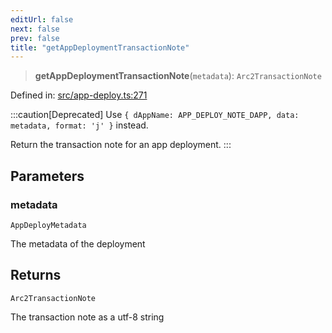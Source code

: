 ```yaml
---
editUrl: false
next: false
prev: false
title: "getAppDeploymentTransactionNote"
---
```


> **getAppDeploymentTransactionNote**(`metadata`): `Arc2TransactionNote`

Defined in: [src/app-deploy.ts:271](https://github.com/algorandfoundation/algokit-utils-ts/blob/e57e96ab17213653e656688e8d7251c0107554cf/src/app-deploy.ts#L271)

:::caution[Deprecated]
Use `{ dAppName: APP_DEPLOY_NOTE_DAPP, data: metadata, format: 'j' }` instead.

Return the transaction note for an app deployment.
:::

## Parameters

### metadata

`AppDeployMetadata`

The metadata of the deployment

## Returns

`Arc2TransactionNote`

The transaction note as a utf-8 string
